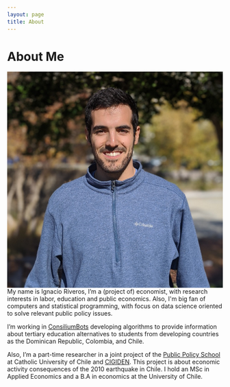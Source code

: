 ```yaml
---
layout: page
title: About
---
```


# About Me

<!-- <img align="left" width="300" height="300" src="/assets/images/profile.jpg"> -->
<img style="float: left" src="/assets/images/profile.jpg">

My name is Ignacio Riveros, I’m a (project of) economist, with research interests in labor, education and public economics. Also, I'm big fan of computers and statistical programming, with focus on data science oriented to solve relevant public policy issues.

I’m working in [ConsiliumBots](https://www.consiliumbots.com/) developing algorithms to provide information about tertiary education alternatives to students from developing countries as the Dominican Republic, Colombia, and Chile.

Also, I’m a part-time researcher in a joint project of the [Public Policy School](http://gobierno.uc.cl/es/) at Catholic University of Chile and [CIGIDEN](https://www.cigiden.cl/en/home/). This project is about economic activity consequences of the 2010 earthquake in Chile. I hold an MSc in Applied Economics and a B.A in economics at the University of Chile.
